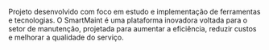 Projeto desenvolvido com foco em estudo e implementação de ferramentas e tecnologias.
O SmartMaint é uma plataforma inovadora voltada para o setor de manutenção, projetada para aumentar a eficiência, reduzir custos e melhorar a qualidade do serviço. 
